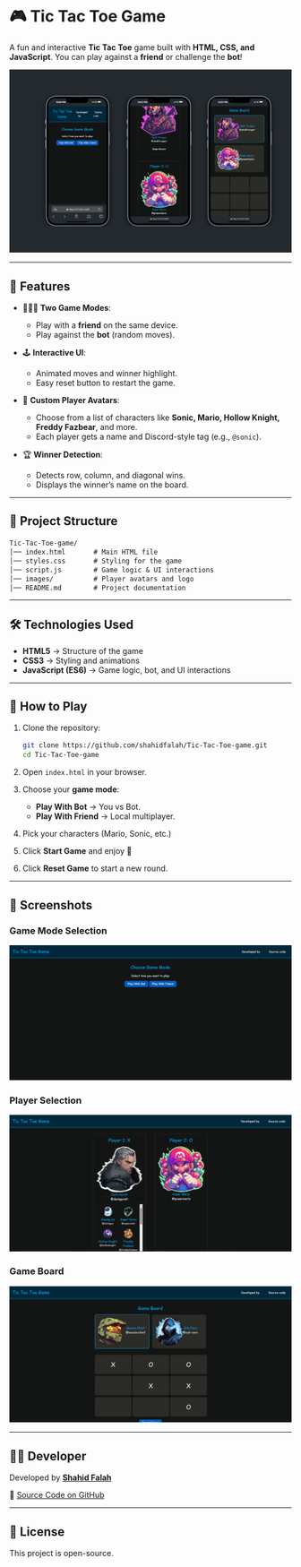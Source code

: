 # 🎮 Tic Tac Toe Game

A fun and interactive **Tic Tac Toe** game built with **HTML, CSS, and JavaScript**.
You can play against a **friend** or challenge the **bot**!

![alt text](./images/Tic-Tac-Toe-Demo.png)

---

## 🚀 Features

* 🧑‍🤝‍🧑 **Two Game Modes**:

  * Play with a **friend** on the same device.
  * Play against the **bot** (random moves).

* 🕹️ **Interactive UI**:

  * Animated moves and winner highlight.
  * Easy reset button to restart the game.

* 👤 **Custom Player Avatars**:

  * Choose from a list of characters like **Sonic, Mario, Hollow Knight, Freddy Fazbear**, and more.
  * Each player gets a name and Discord-style tag (e.g., `@sonic`).

* 🏆 **Winner Detection**:

  * Detects row, column, and diagonal wins.
  * Displays the winner’s name on the board.

---

## 📂 Project Structure

```
Tic-Tac-Toe-game/
│── index.html       # Main HTML file
│── styles.css       # Styling for the game
│── script.js        # Game logic & UI interactions
│── images/          # Player avatars and logo
│── README.md        # Project documentation
```

---

## 🛠️ Technologies Used

* **HTML5** → Structure of the game
* **CSS3** → Styling and animations
* **JavaScript (ES6)** → Game logic, bot, and UI interactions

---

## 🎯 How to Play

1. Clone the repository:

   ```bash
   git clone https://github.com/shahidfalah/Tic-Tac-Toe-game.git
   cd Tic-Tac-Toe-game
   ```

2. Open `index.html` in your browser.

3. Choose your **game mode**:

   * **Play With Bot** → You vs Bot.
   * **Play With Friend** → Local multiplayer.

4. Pick your characters (Mario, Sonic, etc.)

5. Click **Start Game** and enjoy 🎉

6. Click **Reset Game** to start a new round.

---

## 📸 Screenshots

### Game Mode Selection

![alt text](./images/chooseGameMode.png)

### Player Selection

![alt text](./images/playerSelection.png)

### Game Board

![alt text](./images/gameBoard.png)

---

## 👨‍💻 Developer

Developed by [**Shahid Falah**](https://github.com/shahidfalah)

🔗 [Source Code on GitHub](https://github.com/shahidfalah/Tic-Tac-Toe-game.git)

---

## 📝 License

This project is open-source.
